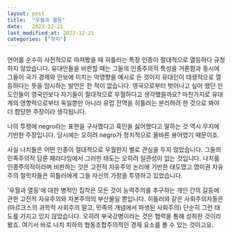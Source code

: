 ```yaml
---
layout: post
title:  "우월과 열등"
date:   2023-12-21
last_modified_at: 2023-12-21
categories: ["정치"]
---
```


언어를 순수히 사전적으로 따져봤을 때 히틀러는 특정 인종이 절대적으로 열등하다 규정하지 않았습니다. 유대인들을 비판할 때는 그들의 인종주의적 특성을 거론함과 동시에 그들이 국가 경제와 안보에 미치는 악영향을 예시로 든 것이지 유대인이 태생적으로 열등하다는 뜻을 암시하는 발언은 한 적이 없습니다. 영국으로부터 벗어나고 싶어 했던 인도인들이 영국인보다 자기들이 절대적으로 우월하다고 생각했을까요? 마찬가지로 유대계의 영향력으로부터 독일뿐만 아니라 유럽 전역을 히틀러는 분리하려 한 것으로 봐야 더 합당한 주장이라 생각됩니다. 

나의 투쟁에 negro라는 표현을 구사했다고 흑인을 싫어했다고 말하는 것 역시 무지에 기반한 주장입니다. 당시에는 오히려 negro가 정치적으로 올바른 용어였기 때문이죠. 

사실 나치들은 어떤 인종이 절대적으로 우월한지 별로 관심을 두지 않았습니다. 그들의 민족주의적 담론 패러다임에서 그러한 태도는 오히려 일관성이 없는 것입니다. 나치를 인종주의적이라며 비판하는 것은 고전적 자유주의 논리에 기반한 태도였고 영미권 자유주의 철학자들은 히틀러에게 그들 자신의 가정을 투영하고 있었습니다.

'우월과 열등'에 대한 병적인 집착은 모든 것이 능력주의를 추구하는 개인 간의 갈등에 관한 고전적 자유주의와 자본주의의 부산물일 뿐입니다. 히틀러와 같은 사회주의자들은 (마르크스의 과학적 사회주의 말고, 민족의 개념에서 파생된 사회주의) 단순히 그런 태도를 가지고 있지 않았습니다. 오히려 부국강병이라는 것은 협력을 통해 성취한 것이라 봤죠. 여기서 바로 나치 치하의 협동조합주의적인 경제 요소를 볼 수 있는 것이고요.